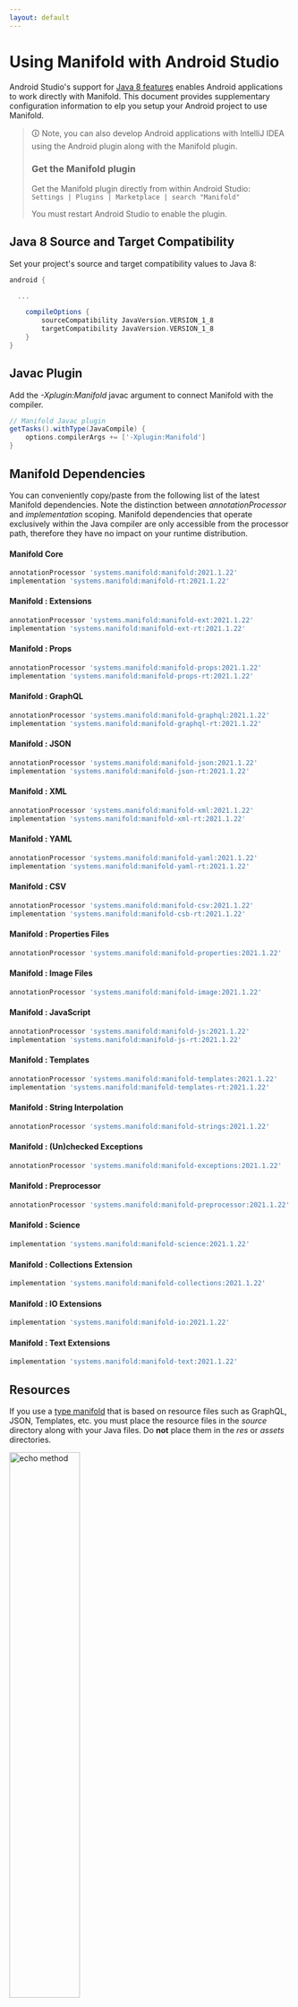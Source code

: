 ```yaml
---
layout: default
---
```


# Using Manifold with Android Studio

Android Studio's support for [Java 8 features](https://developer.android.com/studio/write/java8-support.html) enables
Android applications to work directly with Manifold. This document provides supplementary configuration information to
elp you setup your Android project to use Manifold.

>🛈 Note, you can also develop Android applications with IntelliJ IDEA using the Android plugin along with the Manifold
>plugin. 
>
>### Get the Manifold plugin
>Get the Manifold plugin directly from within Android Studio:
><br>
>`Settings | Plugins | Marketplace | search "Manifold"`
><br>
> 
>You must restart Android Studio to enable the plugin. 
 
## Java 8 Source and Target Compatibility 
Set your project's source and target compatibility values to Java 8:

```groovy
android {

  ...

    compileOptions {
        sourceCompatibility JavaVersion.VERSION_1_8
        targetCompatibility JavaVersion.VERSION_1_8
    }
}
```

## Javac Plugin
Add the *-Xplugin:Manifold* javac argument to connect Manifold with the compiler.

```groovy
// Manifold Javac plugin
getTasks().withType(JavaCompile) {
    options.compilerArgs += ['-Xplugin:Manifold']
}
```    

## Manifold Dependencies
You can conveniently copy/paste from the following list of the latest Manifold dependencies. Note the distinction
between *annotationProcessor* and *implementation* scoping. Manifold dependencies that operate exclusively within the
Java compiler are only accessible from the processor path, therefore they have no impact on your runtime distribution.

#### Manifold Core
```groovy
annotationProcessor 'systems.manifold:manifold:2021.1.22'
implementation 'systems.manifold:manifold-rt:2021.1.22'
```
#### Manifold : Extensions
```groovy
annotationProcessor 'systems.manifold:manifold-ext:2021.1.22'
implementation 'systems.manifold:manifold-ext-rt:2021.1.22'
```
#### Manifold : Props
```groovy
annotationProcessor 'systems.manifold:manifold-props:2021.1.22'
implementation 'systems.manifold:manifold-props-rt:2021.1.22'
```
#### Manifold : GraphQL
```groovy
annotationProcessor 'systems.manifold:manifold-graphql:2021.1.22'
implementation 'systems.manifold:manifold-graphql-rt:2021.1.22'
```
#### Manifold : JSON
```groovy
annotationProcessor 'systems.manifold:manifold-json:2021.1.22'
implementation 'systems.manifold:manifold-json-rt:2021.1.22'
```
#### Manifold : XML
```groovy
annotationProcessor 'systems.manifold:manifold-xml:2021.1.22'
implementation 'systems.manifold:manifold-xml-rt:2021.1.22'
```
#### Manifold : YAML
```groovy
annotationProcessor 'systems.manifold:manifold-yaml:2021.1.22'
implementation 'systems.manifold:manifold-yaml-rt:2021.1.22'
```
#### Manifold : CSV
```groovy
annotationProcessor 'systems.manifold:manifold-csv:2021.1.22'
implementation 'systems.manifold:manifold-csb-rt:2021.1.22'
```
#### Manifold : Properties Files
```groovy
annotationProcessor 'systems.manifold:manifold-properties:2021.1.22'
```
#### Manifold : Image Files
```groovy
annotationProcessor 'systems.manifold:manifold-image:2021.1.22'
```
#### Manifold : JavaScript
```groovy
annotationProcessor 'systems.manifold:manifold-js:2021.1.22'
implementation 'systems.manifold:manifold-js-rt:2021.1.22'
```
#### Manifold : Templates
```groovy
annotationProcessor 'systems.manifold:manifold-templates:2021.1.22'
implementation 'systems.manifold:manifold-templates-rt:2021.1.22'
```
#### Manifold : String Interpolation
```groovy
annotationProcessor 'systems.manifold:manifold-strings:2021.1.22'
```
#### Manifold : (Un)checked Exceptions
```groovy
annotationProcessor 'systems.manifold:manifold-exceptions:2021.1.22'
```
#### Manifold : Preprocessor
```groovy
annotationProcessor 'systems.manifold:manifold-preprocessor:2021.1.22'
```
#### Manifold : Science
```groovy
implementation 'systems.manifold:manifold-science:2021.1.22'
```
#### Manifold : Collections Extension
```groovy
implementation 'systems.manifold:manifold-collections:2021.1.22'
```
#### Manifold : IO Extensions
```groovy
implementation 'systems.manifold:manifold-io:2021.1.22'
```
#### Manifold : Text Extensions
```groovy
implementation 'systems.manifold:manifold-text:2021.1.22'
```

## Resources

If you use a [type manifold](https://github.com/manifold-systems/manifold/tree/master/manifold-core-parent/manifold#the-big-picture)
that is based on resource files such as GraphQL, JSON, Templates, etc. you must place the resource files in the 
*source* directory along with your Java files.  Do **not** place them in the *res* or *assets* directories.
 
<p><img src="http://manifold.systems/images/android_resources.png" alt="echo method" width="50%" height="50%"/></p> 

